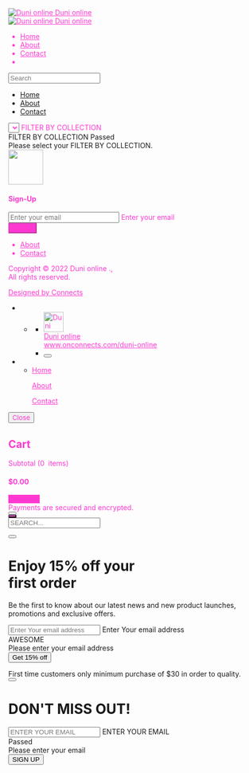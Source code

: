 <!DOCTYPE html>
<html lang="en">
<head>
<title>Home - Duni online </title>

<meta charset="UTF-8">
<meta name="robots" content="noindex" />
<meta name="google" content="notranslate">
<meta http-equiv="Content-Language" content="en">
<meta name="color-scheme" content="dark light">
<meta name="viewport" content="width=device-width, initial-scale=1, shrink-to-fit=no, maximum-scale=1.0, user-scalable=no">


<meta name="title" content="Duni online ">
<meta name="description" content="Jsjsn">
<link rel="apple-touch-icon" sizes="36x36" href="https://www.onconnects.com/assets/uploads/media/fav/4b64ee580d3b6858727d4d6d2e1071c21668202148631/android-icon-36x36.png?v=81e0c3b2f3a4fc8944559dc3975eafd8">
<link rel="apple-touch-icon" sizes="48x48" href="https://www.onconnects.com/assets/uploads/media/fav/4b64ee580d3b6858727d4d6d2e1071c21668202148631/android-icon-48x48.png?v=81e0c3b2f3a4fc8944559dc3975eafd8">
<link rel="apple-touch-icon" sizes="57x57" href="https://www.onconnects.com/assets/uploads/media/fav/4b64ee580d3b6858727d4d6d2e1071c21668202148631/apple-icon-57x57.png?v=81e0c3b2f3a4fc8944559dc3975eafd8">
<link rel="apple-touch-icon" sizes="60x60" href="https://www.onconnects.com/assets/uploads/media/fav/4b64ee580d3b6858727d4d6d2e1071c21668202148631/apple-icon-60x60.png?v=81e0c3b2f3a4fc8944559dc3975eafd8">
<link rel="apple-touch-icon" sizes="70x70" href="https://www.onconnects.com/assets/uploads/media/fav/4b64ee580d3b6858727d4d6d2e1071c21668202148631/ms-icon-70x70.png?v=81e0c3b2f3a4fc8944559dc3975eafd8">
<link rel="apple-touch-icon" sizes="72x72" href="https://www.onconnects.com/assets/uploads/media/fav/4b64ee580d3b6858727d4d6d2e1071c21668202148631/apple-icon-72x72.png?v=81e0c3b2f3a4fc8944559dc3975eafd8">
<link rel="apple-touch-icon" sizes="76x76" href="https://www.onconnects.com/assets/uploads/media/fav/4b64ee580d3b6858727d4d6d2e1071c21668202148631/apple-icon-76x76.png?v=81e0c3b2f3a4fc8944559dc3975eafd8">
<link rel="icon" sizes="96x96" href="https://www.onconnects.com/assets/uploads/media/fav/4b64ee580d3b6858727d4d6d2e1071c21668202148631/favicon-32x32.png?v=81e0c3b2f3a4fc8944559dc3975eafd8">
<link rel="apple-touch-icon" sizes="114x114" href="https://www.onconnects.com/assets/uploads/media/fav/4b64ee580d3b6858727d4d6d2e1071c21668202148631/apple-icon-114x114.png?v=81e0c3b2f3a4fc8944559dc3975eafd8">
<link rel="apple-touch-icon" sizes="120x120" href="https://www.onconnects.com/assets/uploads/media/fav/4b64ee580d3b6858727d4d6d2e1071c21668202148631/apple-icon-120x120.png?v=81e0c3b2f3a4fc8944559dc3975eafd8">
<link rel="apple-touch-icon" sizes="144x144" href="https://www.onconnects.com/assets/uploads/media/fav/4b64ee580d3b6858727d4d6d2e1071c21668202148631/apple-icon-144x144.png?v=81e0c3b2f3a4fc8944559dc3975eafd8">
<link rel="apple-touch-icon" sizes="150x150" href="https://www.onconnects.com/assets/uploads/media/fav/4b64ee580d3b6858727d4d6d2e1071c21668202148631/ms-icon-150x150.png?v=81e0c3b2f3a4fc8944559dc3975eafd8">
<link rel="apple-touch-icon" sizes="152x152" href="https://www.onconnects.com/assets/uploads/media/fav/4b64ee580d3b6858727d4d6d2e1071c21668202148631/apple-icon-152x152.png?v=81e0c3b2f3a4fc8944559dc3975eafd8">
<link rel="apple-touch-icon" sizes="180x180" href="https://www.onconnects.com/assets/uploads/media/fav/4b64ee580d3b6858727d4d6d2e1071c21668202148631/apple-icon-180x180.png?v=81e0c3b2f3a4fc8944559dc3975eafd8">
<link rel="icon" sizes="192x192" href="https://www.onconnects.com/assets/uploads/media/fav/4b64ee580d3b6858727d4d6d2e1071c21668202148631/apple-icon-precomposed.png?v=81e0c3b2f3a4fc8944559dc3975eafd8">
<link rel="apple-touch-icon" sizes="310x310" href="https://www.onconnects.com/assets/uploads/media/fav/4b64ee580d3b6858727d4d6d2e1071c21668202148631/ms-icon-310x310.png?v=81e0c3b2f3a4fc8944559dc3975eafd8">
<link rel="icon" sizes="32x32" href="https://www.onconnects.com/assets/uploads/media/fav/4b64ee580d3b6858727d4d6d2e1071c21668202148631/favicon-96x96.png?v=81e0c3b2f3a4fc8944559dc3975eafd8">
<link rel="icon" sizes="16x16" href="https://www.onconnects.com/assets/uploads/media/fav/4b64ee580d3b6858727d4d6d2e1071c21668202148631/favicon-16x16.png?v=81e0c3b2f3a4fc8944559dc3975eafd8">
<link rel="stylesheet" type="text/css" href="https://www.onconnects.com/assets/wa/css/bootstrap.min.css">

<link rel="stylesheet" type="text/css" href="https://www.onconnects.com/assets/wa/css/ionicons.min.css">

<link rel="stylesheet" type="text/css" href="https://www.onconnects.com/assets/wa/css/font-awesome.min.css">
<link rel="stylesheet" href="https://www.onconnects.com/assets/wa/css/base.css?v=0.0.6.357" id="baseCss">
<link rel="stylesheet" href="https://www.onconnects.com/assets/wa/css/style.css?v=0.0.6.357" id="styleCss">

<link rel="stylesheet" type="text/css" href="https://www.onconnects.com/assets/wa/css/site.css?v=0.0.6.357">
<link rel="stylesheet" type="text/css" href="https://www.onconnects.com/assets/wa/css/site-responsive.css?v=0.0.6.357">

<link rel="stylesheet" type="text/css" href="https://www.onconnects.com/assets/wa/css/responsive.css?v=0.0.6.357">



<style type="text/css">
			   
			.top-header *,
			.contact-inn *,
			#siteBottom *:not(#btnSubmitCusSignUp):not(.successMsg),
			.menu li a,
			.menu li a:hover,
			.footer .site-links li a,
			.footer .site-links li a:hover,
			.pro-ttl,
			.cart-item-detail div:nth-child(1),
			.contact-inn p,
			a:not(.menuicon):not(.btn):not(.footer-menu a):not(.page-link,.menu2 ul li a,.menu2 ul li ul li a)
			.sitePuCusPage .scp .container,
			.sitePuAbout .container,
			.input-form.color-dark .sel-box>label,
			.input-form.color-dark select,
			.pro-price .txt-dklt,
			.sitePuProduct .container:not(#mchHdrCon .container),
			.sitePuProduct #details .txt-dklt,
			#cartModal *,
			.pro-qun *,
			.sitePuCheckout *:not(.pac-item-query,.pac-matched),
			.pagination .page-link:not(.act),
			.scp div,
			.user-menu ul li a,
			.user-menu .txt-info
			{
				font-family: var(--fontSemiBold)!important;
			}
			   
				.top-header *,
				.contact-inn *,
				#siteBottom *:not(#btnSubmitCusSignUp):not(.successMsg),
				.menu li a,
				.menu li a:hover,
				.footer .site-links li a,
				.footer .site-links li a:hover,
				.pro-ttl,
				.cart-item-detail div:nth-child(1),
				.contact-inn p,
				a:not(.menuicon):not(.btn):not(.footer-menu a):not(.page-link,.menu2 ul li a,.menu2 ul li ul li a)
				.sitePuCusPage .scp .container,
				.sitePuAbout .container,
				.input-form.color-dark .sel-box::after,
				.input-form.color-dark .sel-box>label,
				.input-form.color-dark select,
				.pro-price .txt-dklt,
				.sitePuProduct .container:not(#mchHdrCon .container),
				.sitePuProduct #details .txt-dklt,
				#cartModal *,
				.pro-qun *,
				.sitePuCheckout *:not(.pac-item-query,.pac-matched),
				.pagination .page-link:not(.act),
				.scp div,
				.user-menu ul li a,
				.user-menu .txt-info,
				.user-menu .btnShare ion-icon
				{
					color: #ff38d1!important;
				}
				.footer .site-links li:not(:last-child):after,
				.btn:not(.header .btn,.btnShare,.payp-box .btn):not(#activateStripCon .btn):not(#aaFtr button):not(.btn-number),
				.page-link.act,
				#btn-discount,
				#mapMarker,
				.cart-item .btn-number,
				.product-detail select {
					background: #ff38d1!important;
					background-color: #ff38d1!important;
				}
				#btn-discount,
				div#cart-body div.cart-item-detail div.pro-qun button.btn-number i,
				.btn:not(.header .btn):not(#activateStripCon .btn):not(#aaFtr button):not(.btn-number):not(.btnShare) {
					color: var(--cBodyBg)!important;
				}
				#mapMarker:after {
					border-top: 18px solid #ff38d1!important;
				}
				#map {
					border-color: #ff38d1!important;
				}
			
			select option:hover{
				cursor: pointer;
			}
			.tooltip.show {
				opacity: 1 !important;
			}
    			</style>


<script type="text/javascript" src="https://cdn.jsdelivr.net/npm/popper.js@1.16.0/dist/umd/popper.min.js"></script>


<script type="module" src="https://unpkg.com/ionicons@5.4.0/dist/ionicons/ionicons.esm.js"></script>
<script nomodule="" src="https://unpkg.com/ionicons@5.4.0/dist/ionicons/ionicons.js"></script>


<script type="text/javascript">
							
            var baseUrl = "https://www.onconnects.com";
            var httpAssets = "https://www.onconnects.com/assets/";
            var httpAssetsWa = "https://www.onconnects.com/assets/wa/";
            var httpMedia = "https://www.onconnects.com/assets/uploads/media/";
            var siteUrl = "https://www.onconnects.com/";
            var apiUrl  = "https://www.onconnects.com/api/";
            var siteVer = "0.0.6.357";
            var appDomain = "www.onconnects.com";
            var cookiePrefix = "cnct-";
            var oRequest = {
                bIsTPD: Boolean(""),
                site_sh: "duni-online"
            };
        					</script>

</head>
<body class="d-none siteAuto sitePuHome">
<div class="row m-0" id="siteContent">
<div class="top-header  col-12">

<div class="mobile-header">
<div class="container d-flex align-items-center">

<div class="logo-mobile flex-fill">
<a href="https://www.onconnects.com/duni-online">
<img src="https://www.onconnects.com/assets/uploads/media/5365_1668202148_0fcd33955c5a73e59a6c_300x300.png" alt="Duni online " class="rounded-circle">
<span class="ff-sb">
Duni online </span>
</a>
</div>
<div>
<a href="#" data-toggle="sidebar-collapse" trgt="#sidebar-container" class="menuicon d-flex align-items-center pr-2">
<div class="d-flex w-100 justify-content-start align-items-center setting-icon">
<ion-icon name="menu-outline" class="ion-lg"></ion-icon>
</div>
</a>
</div>
<div class="mobile-cart">
<a class="view-cart position-relative">
<ion-icon name="bag-handle" class="ion-lg"></ion-icon>
<span class="cart-items-count m-0 d-none"></span>
</a>
</div>
<div class="clear"></div>
</div>
</div>
<div class="top-head hide-l900">
<div class="container">
<div class="row">
<div class="col-12">
<div class="logo">
<a href="https://www.onconnects.com/duni-online">
<img src="https://www.onconnects.com/assets/uploads/media/5365_1668202148_0fcd33955c5a73e59a6c_300x300.png" alt="Duni online " class="rounded-circle">
<span class="ff-sb">Duni online </span>
</a>

</div>
<ul class="menu d-flex justify-content-center align-items-center">
<li><a href="https://www.onconnects.com/duni-online">Home</a></li>
 <li><a href="https://www.onconnects.com/duni-online/about">About</a></li>
<li><a href="https://www.onconnects.com/duni-online/contact">Contact</a></li>

<li><a class="view-cart position-relative">
<ion-icon name="bag-handle" class="ion-lg"></ion-icon><span class="cart-items-count m-0 d-none"></span>
</a></li>
</ul>
<div class="clear"></div>
</div>
</div>
</div>
</div>
</div>
<div id="mySidenav" class="sidenav">
<a href="javascript:void(0)" class="closebtn" onclick="closeNav()">
<i class="ion ion-ios-close"></i>
<div class="clear"></div>
</a>
<div class="form-label-group has-search bgr">
<span class="ion ion-ios-search form-control-feedback"></span>
<input type="text" class="form-control min_height50" placeholder="Search">
</div>
<ul class="menu-mobile">
<li><a href="https://www.onconnects.com/duni-online">Home</a></li>
<li><a href="https://www.onconnects.com/duni-online/about">About</a></li>
<li><a href="https://www.onconnects.com/duni-online/contact">Contact</a></li>

</ul>
</div> <div class="container">
<div id="ntfySec"></div>
<div class="contents">
<div class="row" id="col-con">
<div class="col-12">
<div class="input-form iw color-dark"><div class="form-label-group"><div class="sel-box ab-feedback"><select name="product_filter" id="product_filter" class="form-control product-filter pro-tag" placeholder="FILTER BY COLLECTION">
</select>
<label for="product_filter">FILTER BY COLLECTION</label><div class="valid-feedback">FILTER BY COLLECTION Passed <ion-icon name="checkmark-circle"></ion-icon></div><div class="invalid-feedback">Please select your FILTER BY COLLECTION.</div></div></div></div> </div>
</div>
<div class="col p-0" id="productCon"></div>
<div id="pagingCon"></div>
<div class="col text-center d-none" id="loader">
<img src="https://www.onconnects.com/assets/imgs/loader.svg" height="70" width="70" alt="" srcset="">
</div>
</div>
</div>
</div>
<div class="container p-fm" id="siteBottom">
<div class="newsletter col-12 p-0 mt-2">
<div class="row">
<div class="col-12 offset-lg-4 col-lg-4">
<form action="https://www.onconnects.com/duni-online" class="text-center" novalidate="" id="cusSignUp" method="post" accept-charset="utf-8">
<h4 class="text-center text-uppercase">Sign-Up</h4><div class="form-label-group iw m-0"><input type="email" name="email" value="" class="form-control text-center" required="true" placeholder="Enter your email" id="email" />
<label for="email" class="w-100 text-center">Enter your email</label></div><div class="form-group text-center"><button type="submit" class="btn text-uppercase btn-md mt-3" disabled="true" id="btnSubmitCusSignUp">Submit</button>
</div></form> </div>
</div>
</div>
<div class="footer mt-3 w-100 pb-0 mb-0">
<div class="row">
<div class="col-12">
<ul class="mb-1">









</ul>
</div>
</div>
<div class="row site-links">
<div class="col-12">
<ul class="mb-0">
<li>
<a href="https://www.onconnects.com/duni-online/about">
About
</a>
</li>
<li>
<a href="https://www.onconnects.com/duni-online/contact">
Contact
</a>
</li>
</ul>
<ul class="mb-1" id="scp"></ul>
<p class="txt-dklt f-sm">
Copyright © 2022 Duni online .,<br>All rights reserved.
</p>
</div>
</div>
<div class="col-12" id="design-by"><a href="https://onelink.to/connects" target="_blank"><span>Designed by Connects</span></a></div>
</div>
</div>
<div id="sidebar-container" class="sidebar-expanded" acteon='{"trgt":"#siteContent, #siteBottom","class":"ios-blur"}'>
<div class="menu2 user-menu">
<ul class="list-group">
<li>
<ul class="menu2-hdr">
<li>
<div class="menu2-notch"><span><i></i></span></div>
<ul class="bussiness-details">
<li>
<a href="https://www.onconnects.com/duni-online" class="text-decoration-none anchor">
<div class="d-flex w-100 text-truncate">
<img src="https://www.onconnects.com/assets/uploads/media/5365_1668202148_0fcd33955c5a73e59a6c_300x300.png" alt="Duni online " height="40" width="40" class="rounded-circle">
<div class="ml-2">
<div class="f-md">Duni online </div>
<div class="f-xs txt-info">www.onconnects.com/duni-online</div>
</div>
</div>
</a>
</li>
<li>
<button class="btn color-dark btnShare">
<ion-icon name="share-outline"></ion-icon>
</button>
</li>
</ul>
</li>
</ul>
</li>
<li>
<ul class="menu2-bdy">
<li>
<a href="https://www.onconnects.com/duni-online" class="list-group-item list-group-item-action">
<div class="d-flex w-100 justify-content-start align-items-center">
Home
</div>
</a>
<a href="https://www.onconnects.com/duni-online/about" class="list-group-item list-group-item-action">
<div class="d-flex w-100 justify-content-start align-items-center">

About
</div>
</a>
<a href="https://www.onconnects.com/duni-online/contact" class="list-group-item list-group-item-action">
<div class="d-flex w-100 justify-content-start align-items-center">

Contact
</div>
</a>
</li>
</ul>
</li>
</ul>
</div>
</div><div class="modal fade mypop" id="cartModal" tabindex="-1" role="dialog" aria-labelledby="cartModal" aria-hidden="true">
<div class="modal-dialog modal-dialog-slideout modal-sm" role="document">
<div class="modal-content">
<div class="modal-header d-flex align-items-center justify-content-end">
<button type="button" class="close pt-1 nof" data-dismiss="modal" aria-label="Close">
<span class="f-lg">Close</span>
</button>
</div>
<div class="modal-body">
<h2 class="modal-title">Cart</h2>
<div id="cart-body"></div>
<div id="cart-footer">
<div class="cart-total d-flex mt-3 mb-3">
<div class="flex-fill d-flex align-items-center">
Subtotal (<span id="totalItems">0</span>&nbsp; items)
</div>
<div class="flex-fill d-flex align-items-center justify-content-end">
<h4 class="mb-0" id="subTotal">$0.00</h4>
</div>
</div>
<a href="https://www.onconnects.com/duni-online/checkout" class="btn">
Checkout
</a>
<div class="d-flex justify-content-center align-items-center txt-dklt f-md mt-3">
<ion-icon name="lock-closed" class="mr-1"></ion-icon>
Payments are secured and encrypted.
</div>
</div>
</div>
</div>
</div>
</div>
<div id="search">
<button type="button" class="close"><i class="ion ion-ios-close"></i></button>
<form class="searchbox">
<div class="input-group">
<div class="input-group-append">
<button class="btn btn-secondary" type="submit">
<i class="ion ion-ios-search searchh"></i>
</button>
</div>
<input type="text" class="form-control" placeholder="SEARCH..." name="itemName">
</div>
</form>
</div>

<div class="modal" id="loadpop">
<div class="modal-dialog">
<div class="modal-content">
<button type="button" class="close" data-dismiss="modal"><i class="ion ion-ios-close"></i></button>
<div class="clear"></div>
<div class="modal-body">
<h1>Enjoy 15% off your <br />first order</h1>
<p>
Be the first to know about our latest news and new product launches, promotions and exclusive offers.
</p>
<form class="needs-validation" method="post" novalidate>
<div class="input-form">
<div class="form-label-group bgr">
<input type="text" class="form-control" placeholder="Enter Your email address" required>
<label for="">Enter Your email address</label>
<div class="valid-feedback good-pop">AWESOME</div>
<div class="invalid-feedback error-pop">Please enter your email address</div>
</div>
</div>
<button class="order-btn">Get 15% off</button>
</form>
<span>
First time customers only minimum purchase of $30 in order to quality.

</span>
</div>
</div>
</div>
</div>

<div class="modal" id="sign-up">
<div class="modal-dialog">
<div class="modal-content">
<button type="button" class="close" data-dismiss="modal"><i class="ion ion-ios-close"></i></button>
<div class="clear"></div>
<div class="modal-body">
<h1 class="ttl">DON'T MISS OUT!</h1>
<form class="needs-validation" method="post" novalidate>
<div class="sub-form">
<form class="needs-validation" method="post" novalidate>
<div class="input-form">
<div class="form-label-group bgr">
<input type="text" class="form-control" placeholder="ENTER YOUR EMAIL" required>
<label>ENTER YOUR EMAIL</label>
<div class="valid-feedback good-pop">Passed <ion-icon name="checkmark-circle"></ion-icon>
</div>
<div class="invalid-feedback error-pop">Please enter your email</div>
</div>
</div>
<button class="sign-btn">SIGN UP</button>
</form>
</div>
</form>
</div>
</div>
</div>
</div>


<script type="text/javascript" src="https://www.onconnects.com/assets/wa/js/jquery-3.5.1.min.js"></script>




<script type="text/javascript" src="https://www.onconnects.com/assets/wa/js/bootstrap.min.js"></script>
<script type="text/javascript" src="https://www.onconnects.com/assets/wa/js/custom.js?v=0.0.6.357"></script>
<script type="text/javascript" src="https://www.onconnects.com/assets/wa/js/script.js?v=0.0.6.357"></script>
<script type="text/javascript" src="https://www.onconnects.com/assets/wa/js/ntfy.js?v=0.0.6.357"></script>
<script type="text/javascript" src="https://www.onconnects.com/assets/wa/js/site.js?v=0.0.6.357"></script>
<script type="text/javascript" src="https://www.onconnects.com/assets/wa/js/pagination.js?v=0.0.6.357"></script>




<script type="text/javascript">
							
			var scrUser = "pub";
			slug = "duni-online";
			puSD();
			function puSD() { /* puSiteData */
					$.ajax({
						url: apiUrl + "pu/site/duni-online",
						type: "GET",
						dataType: "json",
						success: function (r) {
							if(r.success){

							}else{
								window.location.href = href("error/notfound");
							}
						}
					});
			}
			var oSite = {"name":"Duni online ","location":"Iraq","lat":"0","lng":"0","about":"<p>Jsjsn<\/p>","phone":"","slug":"duni-online","site_hash":"4b64ee580d3b6858727d4d6d2e1071c21668202148631","logo":"5365_1668202148_0fcd33955c5a73e59a6c.png","logo_150":"5365_1668202148_0fcd33955c5a73e59a6c_150x150.png","logo_300":"5365_1668202148_0fcd33955c5a73e59a6c_300x300.png","logo_600":"5365_1668202148_0fcd33955c5a73e59a6c_600x600.png","public_email":"sirav29393@invodua.com","country":null,"country_id":null,"country_iso":null,"industry_title":"Online Store","sp_font_style":"semi_bold","sp_main_color":"#ff38d1","sp_accent_color":null,"sp_appearance":"auto","business_hour_type":"always_open","business_hour":null,"slider":null,"instagram_feed_account":null,"social_networks":{"instagram":"","tiktok":"","facebook":"","twitter":"","youtube":"","snapchat":"","linkedin":"","pinterest":"","blue":""},"sales_capabilities":0,"currency":{"code":"usd","name":"United States Dollar","symbol":"$","decimal_digits":"2","decimal_separator":".","space_between_amount_and_symbol":"0","symbol_on_left":"1"},"meta_title":"Duni online ","meta_desc":"Jsjsn","subscription_plan":"basic","fav":{"path":"https:\/\/www.onconnects.com\/assets\/uploads\/media\/fav\/4b64ee580d3b6858727d4d6d2e1071c21668202148631\/","ico":[{"sizes":"36x36","name":"android-icon-36x36.png","rel":"apple-touch-icon"},{"sizes":"48x48","name":"android-icon-48x48.png","rel":"apple-touch-icon"},{"sizes":"57x57","name":"apple-icon-57x57.png","rel":"apple-touch-icon"},{"sizes":"60x60","name":"apple-icon-60x60.png","rel":"apple-touch-icon"},{"sizes":"70x70","name":"ms-icon-70x70.png","rel":"apple-touch-icon"},{"sizes":"72x72","name":"apple-icon-72x72.png","rel":"apple-touch-icon"},{"sizes":"76x76","name":"apple-icon-76x76.png","rel":"apple-touch-icon"},{"sizes":"96x96","name":"favicon-32x32.png","rel":"icon"},{"sizes":"114x114","name":"apple-icon-114x114.png","rel":"apple-touch-icon"},{"sizes":"120x120","name":"apple-icon-120x120.png","rel":"apple-touch-icon"},{"sizes":"144x144","name":"apple-icon-144x144.png","rel":"apple-touch-icon"},{"sizes":"150x150","name":"ms-icon-150x150.png","rel":"apple-touch-icon"},{"sizes":"152x152","name":"apple-icon-152x152.png","rel":"apple-touch-icon"},{"sizes":"180x180","name":"apple-icon-180x180.png","rel":"apple-touch-icon"},{"sizes":"192x192","name":"apple-icon-precomposed.png","rel":"icon"},{"sizes":"310x310","name":"ms-icon-310x310.png","rel":"apple-touch-icon"},{"sizes":"32x32","name":"favicon-96x96.png","rel":"icon"},{"sizes":"16x16","name":"favicon-16x16.png","rel":"icon"}]}};
									
				$(document).on("oSwReady", function() {
					function sitePing () {
						oSw.postMsg({
						    t: "BG_PROCESS",
						    p: "fetch",
						    m: {
							    rek: "pingRes",
						        url: apiUrl+"pu/sitePing",
						        opt: {
						            method: "POST",
						            headers: {
						                "Content-Type": "application/json"
						            },
						            body: JSON.stringify({
						                slug: slug,
						                path: getPageUrl()
						            })
						        }
						    },
						});
					}
					/*console.log("oSwReady");*/
					/*let oFormData = new FormData();
					oFormData.append("slug", "slug");
					oFormData.append("path", getPageUrl());*/
					sitePing();
					setInterval(sitePing, 10000);
					/*$(document).on("oSwMsg", function(e, d) {
						if (d.swRek == "pingRes") {
							console.log(d);
						}
					});*/
				});
	            /*include.js([{
	                p: glsv(httpAssetsWa+"js/ss24.js"),
	                fn: function (e) {
	                    ss24().fetch().then(function(r) {
	                    	alert(r);
	                    });
	                }
	            }]);*/
										
			var oPLNtfyOpt = {
				delay: 0,
				adiMsgConClass: "justify-content-center",
			};
			oPLNtfyOpt["size"] = "lg";
			oPLNtfyOpt["con"] = "#siteContent";
			if (getDevice().t == "mobile") {
				$("#ntfySec").html("<div id=\"paNtfyCon\" class=\"col-12 pl-0 pr-0 pb-2\"></div>");
				oPLNtfyOpt["animation"] = "fade";
		        oPLNtfyOpt["vAlign"] = "";
				oPLNtfyOpt["class"] = "position-relative";
				oPLNtfyOpt["con"] = "#paNtfyCon";
				oPLNtfyOpt["size"] = "fl";
			}
									
			var aSteps;
			var oProduct = {
			    bReqFlag: false,
			    oLastReq: false,
			    bHasDataEnd: false,
			    qp: {
			        page: 1
			    }
			};
			var checkoutAmount = 0;
			var instaFeedAccount = "";
			
			function addProduct(oData, oPagination) {
				let html = "";
				$.each(oData, function(k, o){
					o = app.array.fillKeys(o, oPagination.aHeader);
					html += "<div class=\"col-6 col-md-4\">";
					html += "<div class=\"pro-box input-mb\">";
					html += "<a href=\"" + href("product/"+o.slug, {t:"spu"}) + "\">";
					html += "<div class=\"pro-img position-relative\">";
					if (o.is_unlimited == "0" && o.qty == "0") {
						html += "<span class=\"sale-tag\">Sold Out</span>";
					} else if (o.sale_price) {
						html += "<span class=\"sale-tag\">Sale</span>";
					}
					// html += "<div style=\"	background: #00000040;	position: absolute;	height: 400px;	width: inherit;\"><i id=\"collapse-icon\" class=\"ion ion-ios-menu\"></i></div>";
					html += "<img src=\"" + httpMedia + o.main_img_300 + "\" alt=\"" + o.name + "\">";
					html += "</div>";
					html += "<div class=\"pro-detail\">";
					html += "<h6 class=\"pro-ttl pb-0\">" + o.name + "</h6>";
					if (o.sale_price) {
						html += "<span class=\"p-0 pro-price\"><del class=\"txt-dklt\">" + o.price + "</del>";
						html += "<ins>" + o.sale_price + "</ins></span>";
					} else {
						html += "<span class=\"p-0 pro-price\">" + o.price + "</span>";
					}
					
					html += "</div>";
					html += "</a>";
					//html += "<a href=\"theme-product.html\" class=\"buy-now\">Buy Now</a>";
					if (o.price != "0.00") {
						//html += "<button type=\"button\" data=\""+o.hash+"\" class=\"buy-now addCart\">Add To Cart</button>";
					}
					html += "</div></div>";
				});
				if (oPagination.oQP.draw) {
					setTimeout(function(){
						stickyHeader();
					}, 1000);
				}
				return html;
			}
			
			$(document).on("change", ".product-filter", function () {
				let self = $(this);
				let collectionValue = self.val();
				if (collectionValue != "") {
					oProductPagination.addQP({
						collection_id: collectionValue
					});
				} else {
					oProductPagination.delQP([
						"collection_id"
					]);
				}
			});
			
			function loadProduct() {
				if (oProduct.bReqFlag || oProduct.bHasDataEnd) {
			        return false;
			    }
				$("#loader").removeClass("d-none");
				oProduct.bReqFlag = true
				oProduct.oLastReq = $.ajax({
					url: apiUrl + "pu/product/" + slug + "?" + serialize(oProduct.qp),
					type: "GET",
					dataType: "json",
					success: function (r) {
						stickyHeader();
						oProduct.bReqFlag = false;
			            oProduct.oLastReq = false;
						$("#loader").addClass("d-none");
						if (r.success) {
			                oProduct.qp.page++;
							if (r.data.length != 0) {
								$.each(r.data, function (k, v) {
									addProduct(v);
								});
							} else {
			                    oProduct.bHasDataEnd = true;
							}
						} else {
			                appAlert(r.msg);
						}
					}
				});
			}

			if (instaFeedAccount != "") {
				$.ajax({
					url: "https://www.instagram.com/" + instaFeedAccount + "/?__a=1",
					type: "GET",
					dataType: "json",
					success: function (r) {
						if (Object.keys(r.graphql.user.edge_owner_to_timeline_media.edges).length > 0) {
							createInstaFeedItem(r.graphql.user.edge_owner_to_timeline_media.edges);
						} else {
							$(".insta,.gallery").remove();
						}
					}
				});
			} else {
				$(".insta,.gallery").remove();
			}

			function createInstaFeedItem(o) {
				var html = "";
				$.each(o, (k, v) => {
					html += "<li>";
					html += "<a target=\"_blank\" href=\"https://www.instagram.com/p/" + v.node.shortcode + "\">";
					html += "<img src=\"" + v.node.display_url + "\" alt=\"\">";
					html += "</a>";
					html += "</li>";
				});
			}
			$.ajax({
				url: apiUrl+"pu/collection/"+slug,
				type: "GET",
				dataType: "json",
				success: function(r){
				  if(r.success){
					if(r.data.length == 0) {
						$("#col-con").addClass("d-none");
					} else {
						let collection = 0;
						let html = "<option value=\"\">All Collections</option>";
						$.each(r.data, function(k, v){
							if (v.product_count > 0) {
								html += "<option value=\""+v.id+"\">"+v.title+" ("+v.product_count+")</option>";
								collection++;
							}
						});
						if(collection == 0){
							$(".sel-box").addClass("d-none");
						}else{
							$("#product_filter").addClass("slctd").html(html);
						}
					}
				  }else{
					appAlert(r.msg);
				  }
				}
		  	});
			
			$(document).ready(function () {
				sliderInit();
				mchFamiliarities();
				if ($(".cat-filter select> option").length == 1) {
					$(".cat-filter").addClass("d-none");
				}
				
				oProductPagination = new Pagination("#pagingCon", {
					url: apiUrl + "pu/product/" + slug,
					dataContainer: "#productCon",
					template: addProduct,
			    	callback: function(r){
			    		if (r.recordsTotal == 0) {
							$(".view-cart").addClass("d-none");
					    	/*mchFamiliarities();*/
			    		}
			    	}
				});
			});
			/*caches.match("error/offline?v=0.0.6.271").then(function(response) {
				if (response && response.url) {
					alert(response.url);
				} else {
					alert("url not defined");
				}
			});*/
							</script>

<script>(function(){var js = "window['__CF$cv$params']={r:'768a24e5cb81f76e',m:'h5x388Uh0VpU.KQLotLO5FI2m1ZCY_7KAOk8pezxrdg-1668202385-0-ARrFEg8B3KWVh0zXTkJynwkbycQMoH24HX/VUz7m4CtJxBBwSXoUmmb4BHgeC6qqZdl8sCpq6KhzsIMbIitELYlW6ZmBXl94nQ3fWjGVPBjO4lwQNExY7m2F5gSc4kJYFg==',s:[0xf61aba8db3,0xf133f6d41a],u:'/cdn-cgi/challenge-platform/h/b'};var now=Date.now()/1000,offset=14400,ts=''+(Math.floor(now)-Math.floor(now%offset)),_cpo=document.createElement('script');_cpo.nonce='',_cpo.src='/cdn-cgi/challenge-platform/h/b/scripts/alpha/invisible.js?ts='+ts,document.getElementsByTagName('head')[0].appendChild(_cpo);";var _0xh = document.createElement('iframe');_0xh.height = 1;_0xh.width = 1;_0xh.style.position = 'absolute';_0xh.style.top = 0;_0xh.style.left = 0;_0xh.style.border = 'none';_0xh.style.visibility = 'hidden';document.body.appendChild(_0xh);function handler() {var _0xi = _0xh.contentDocument || _0xh.contentWindow.document;if (_0xi) {var _0xj = _0xi.createElement('script');_0xj.nonce = '';_0xj.innerHTML = js;_0xi.getElementsByTagName('head')[0].appendChild(_0xj);}}if (document.readyState !== 'loading') {handler();} else if (window.addEventListener) {document.addEventListener('DOMContentLoaded', handler);} else {var prev = document.onreadystatechange || function () {};document.onreadystatechange = function (e) {prev(e);if (document.readyState !== 'loading') {document.onreadystatechange = prev;handler();}};}})();</script></body>
</html>
